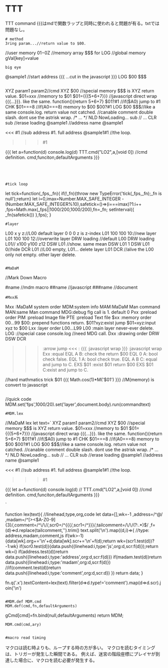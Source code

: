 # TTT
TTT command
{{{はmdで関数ラップと同時に使われると問題が有る。txtでは問題なし。
```
# method
3ring param...//return value to $00.
```
 //user memory $01-$0Z
//memory array $$$ for LOG
//global memory gVal[key]=value
```
big eye
```
@sample1 //start address
{{{
 ...cut in the javascript
}}}
LOG $00 $$$
```

```
XYZ param1 param2//cmd XYZ
$00 //special memory $$$ is XYZ return value.
$01=xxx //memory to $01
$01={{{5+6+7}}} //javascript direct wrap {{{...}}}. like the same. function(){return 5+6+7}
$01?#1 //if($A0) jump to #1
CHK $01===8 //if(A0===8) memory to $00
$00?#1
LOG $00 $$$//like a same console.log. return value not catched.
//canable comment double slash. dont use the astrisk wrap. /* ... */
NLD NowLoading... sub //
...
CLR sub //erase loading
@sample1 //address name @sample1

<<< #1 //sub address #1. full address @sample1#1
//the loop.
>>> #1 

{{{
let a=function(d) console.log(d) 
TTT.cmd("LO2",a,[void 0]) //cmd definition. cmd,funciton,defaultArguments
}}}

```




#tick loop
```
let tick=function(_fps,_fn){
 if(!_fn){throw new TypeError('tick(_fps,_fn);_fn is null');return}
 let i=0,imax=Number.MAX_SAFE_INTEGER - (Number.MAX_SAFE_INTEGER%10),safetick=()=>(i===imax)?1:i++
 ,fps=Math.max(_fps||1000/200,1000/200),fn=_fn;
 setInterval({ _fn(safetick()) },fps);
}

```
#layer
```
L00 x y z://L00 default layer 0 0 0 z is z-index
L01 100 100 10://new layer
L01 100 100 12://overwrite layer
DRW loading //default L00
DRW loading L01// x100 y100 z12
DSW L01 //show. same mean DSW L01 1
DSW L01 0//hide
DCR L01 //L00 empty, L01... delete layer L01
DCR //alive the L00 only not empty. other layer delete.
```

#MaDaM
```
//Mark Down Macro

#name //mdm macro
##name //javascript 
###name //document
```
#Mxx系
```
Mxx :MaDaM system order
 MDM:system info
 MAM:MaDaM Man command
 MAN:same Man command
 MDG:debug flg call is 1. default 0
Pxx :preload order
 PIM :preload Image file
 PTE :preload Text file 
$xx :memory order
 $00...$99
 $00: prepend functions return.
 $01?xyz:exist jump
 $01=xyz:input xyz to $00
Lxx :layer order
 L00...L99
 L00 :main layer never-ever delete.
 LOG ://special case console.log //need MDG call.
Dxx :drawing order
 DRW
 DSW
 DCR
>>> :arrow jump
<<< :
{{{ :javascript wrap
}}} :javascript wrap
Exx :equal
 EQL A B: check the return $00
 EQL 0 A: bool check false.
 EQL 1 A: bool check true.
 EQL A B C: equal and jump to C.
 EXS $01 :exist $01 return $00
 EXS $01 C:exist and jump to C.
 
//hard mathmatics trick
$01 {{{ Math.cos(1)*M('$01') }}} //M(memory) is convert to javascript 
```

```
//quick code
MDM.set('fps',1000/20).set('layer',document.body).run(commandtext)
```
#MDM.lex
```
//MaDaM lex
let text=`
XYZ param1 param2//cmd XYZ
$00 //special memory $$$ is XYZ return value.
$01=xxx //memory to $01
$01={{{5+6+7}}} //javascript direct wrap {{{...}}}. like the same. function(){return 5+6+7}
$01?#1 //if($A0) jump to #1
CHK $01===8 //if(A0===8) memory to $00
$00?#1
LOG $00 $$$//like a same console.log. return value not catched.
//canable comment double slash. dont use the astrisk wrap. /* ... */
NLD NowLoading... sub //
...
CLR sub //erase loading
@sample1 //address name @sample1

<<< #1 //sub address #1. full address @sample1#1
//the loop.
>>> #1 

{{{
let a=function(d)  console.log(d) //
TTT.cmd("LO2",a,[void 0]) //cmd definition. cmd,funciton,defaultArguments
}}}

`

function lex(text){
 //linehead,type,org,code
 let data=[],wk=-1
 ,address=/^@/
 ,madam=/^[><$A-Z0-9]{3}/,comment=/^\/\//,scr0=/^{{{/,scr1=/^}}}/,tailcomment=/\/\/(?:.*)$/
 ,f=(d)=>d.replace(tailcomment,'').trim()
 text.split('\n').map((d,i)=>{
  //type: address,madam,comment,js
  if(wk>-1){data[wk].org+='\n'+d;data[wk].scr+='\n'+f(d);return wk=(scr1.test(d))?-1:wk}
  if(scr0.test(d)){data.push({linehead:i,type:'js',org:d,scr:f(d)});return wk=i}
  if(address.test(d))return data.push({linehead:i,type:'address',org:d,scr:f(d)})
  if(madam.test(d))return data.push({linehead:i,type:'madam',org:d,scr:f(d)})
  //if(comment.test(d))return 
  data.push({linehead:i,type:'comment',org:d,scr:d})
 })
 return data;
}

fn.q('.x').textContent=lex(text).filter(d=>d.type!='comment').map(d=>d.scr).join('\n')

```

#MDM.def MDM.cmd
MDM.def(cmd,fn,defaultArguments)
```
gCmd[cmd]=fn.bind(null,defaultArguments)
return MDM;
```
MDM.cmd(cmd,ary)
```
```

#macro read timing
```
マクロは読む時よりも、ループする時の方が多い。
マクロを読むタイミングは、トリガーが発生した瞬間である。
例えば、迷宮の階段座標にプレイヤが到達した場合に、マクロを読む必要が発生する。

```
